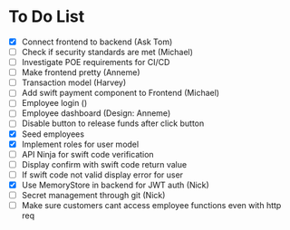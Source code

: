 # To Do List

- [x] Connect frontend to backend (Ask Tom)
- [ ] Check if security standards are met (Michael)
- [ ] Investigate POE requirements for CI/CD
- [ ] Make frontend pretty (Anneme)
- [ ] Transaction model (Harvey)
- [ ] Add swift payment component to Frontend (Michael)
- [ ] Employee login ()
- [ ] Employee dashboard (Design: Anneme)
- [ ] Disable button to release funds after click button
- [x] Seed employees
- [x] Implement roles for user model
- [ ] API Ninja for swift code verification
- [ ] Display confirm with swift code return value
- [ ] If swift code not valid display error for user
- [x] Use MemoryStore in backend for JWT auth (Nick)
- [ ] Secret management through git (Nick)
- [ ] Make sure customers cant access employee functions even with http req
